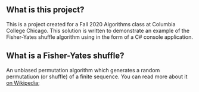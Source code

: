 ## What is this project?
This is a project created for a Fall 2020 Algorithms class at Columbia College Chicago. This solution is written to demonstrate an example of the Fisher-Yates shuffle algorithm using in the form of a C# console application.

## What is a Fisher-Yates shuffle?
An unbiased permutation algorithm which generates a random permutatiuon (or shuffle) of a finite sequence. You can read more about it [on Wikipedia](https://en.wikipedia.org/wiki/Fisher%E2%80%93Yates_shuffle);